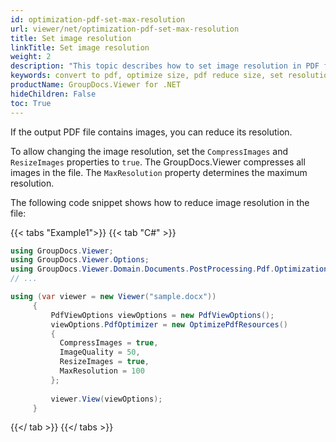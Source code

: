 ```yaml
---
id: optimization-pdf-set-max-resolution
url: viewer/net/optimization-pdf-set-max-resolution
title: Set image resolution
linkTitle: Set image resolution
weight: 2
description: "This topic describes how to set image resolution in PDF file using the GroupDocs.Viewer .NET API (C#)."
keywords: convert to pdf, optimize size, pdf reduce size, set resolution
productName: GroupDocs.Viewer for .NET
hideChildren: False
toc: True
---
```

If the output PDF file contains images, you can reduce its resolution.

To allow changing the image resolution, set the `CompressImages` and `ResizeImages` properties to `true`. The GroupDocs.Viewer compresses all images in the file. The `MaxResolution` property determines the maximum resolution. 

The following code snippet shows how to reduce image resolution in the file:

{{< tabs "Example1">}}
{{< tab "C#" >}}
```csharp
using GroupDocs.Viewer;
using GroupDocs.Viewer.Options;
using GroupDocs.Viewer.Domain.Documents.PostProcessing.Pdf.Optimization;
// ...

using (var viewer = new Viewer("sample.docx"))
     {
         PdfViewOptions viewOptions = new PdfViewOptions();
         viewOptions.PdfOptimizer = new OptimizePdfResources()
         {
           CompressImages = true,
           ImageQuality = 50,
           ResizeImages = true,
           MaxResolution = 100
         };
     
         viewer.View(viewOptions);
     }
```
{{</ tab >}}
{{</ tabs >}}